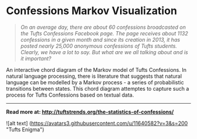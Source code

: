 # Confessions Markov Visualization

> *On an average day, there are about 60 confessions broadcasted on the Tufts Confessions Facebook page. The page receives about 1132 confessions in a given month and since its creation in 2013, it has posted nearly 25,000 anonymous confessions of Tufts students. Clearly, we have a lot to say. But what are we all talking about and is it important?*

 An interactive chord diagram of the Markov model of Tufts Confessions. In natural language processing, there is literature that suggests that natural language can be modelled by a Markov process - a series of probabilistic transitions between states. This chord diagram attemptes to capture such a process for Tufts Confessions based on textual data.

---

**Read more at: http://tuftstrends.org/the-statistics-of-confessions/**

![alt text] (https://avatars3.githubusercontent.com/u/11640582?v=3&s=200 "Tufts Enigma")
